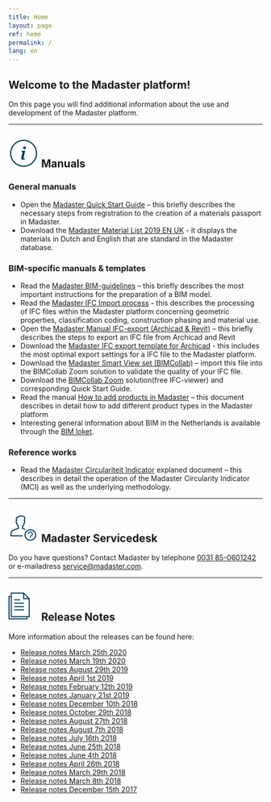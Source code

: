 ```yaml
---
title: Home
layout: page
ref: home
permalink: /
lang: en
---
```


## Welcome to the Madaster platform!
On this page you will find additional information about the use and development of the Madaster platform.

---

## <img class="header-img" src="/assets/images/767.svg"> Manuals

### General manuals

 * Open the <a href="https://docs.madaster.com/files/Madaster_Quick_Start_Guide.pdf" target="_blank">Madaster Quick Start Guide</a> – this briefly describes the necessary steps from registration to the creation of a materials passport in Madaster.
 * Download the <a href="https://docs.madaster.com/files/Madaster%20Materiaal%20Lijst%202019%20NL%20UK.xlsx">Madaster Material List 2019 EN UK</a> - it displays the materials in Dutch and English that are standard in the Madaster database.

### BIM-specific manuals & templates

 * Read the <a href="https://docs.madaster.com/files/Madaster_BIM-IFC_guidelines.pdf" target="_blank">Madaster BIM-guidelines</a> – this briefly describes the most important instructions for the preparation of a BIM model.
 * Read the <a href="https://docs.madaster.com/files/Madaster - IFC import proces - ENG.pdf" target="_blank">Madaster IFC Import process</a> - this describes the processing of IFC files within the Madaster platform concerning geometric properties, classification coding, construction phasing and material use.
 * Open the <a href="https://docs.madaster.com/files/Manual - IFC export Archicad 21 and Revit (UK) v1.0.pdf" target="_blank">Madaster Manual IFC-export (Archicad & Revit)</a> – this briefly describes the steps to export an IFC file from Archicad and Revit
 * Download the <a href="https://docs.madaster.com/files/Archicad_ExportTemplate.tpl" target="_blank">Madaster IFC export template for Archicad</a> - this includes the most optimal export settings for a IFC file to the Madaster platform.
 * Download the <a href="http://www.bimcollab.com/en/Support/Support/Downloads/BIMcollab-ZOOM" target="_blank">Madaster Smart View set (BIMCollab)</a> – import this file into the BIMCollab Zoom solution to validate the quality of your IFC file.
 * Download the <a href="http://www.bimcollab.com/en/Support/Support/Downloads/BIMcollab-ZOOM" target="_blank">BIMCollab Zoom</a> solution(free IFC-viewer) and corresponding Quick Start Guide.
 * Read the manual <a href="https://docs.madaster.com/files/Madaster_Manual_Add_Products_v1.0.pdf" target="_blank">How to add products in Madaster</a> – this document describes in detail how to add different product types in the Madaster platform
 * Interesting general information about BIM in the Netherlands is available through the <a href="https://www.bimloket.nl/BIMbasicIDM" target="_blank">BIM loket</a>.  

### Reference works

 * Read the <a href="https://docs.madaster.com/files/Madaster_Circularity_Indicator_explained_v1.1.pdf" target="_blank">Madaster Circulariteit Indicator</a> explaned document – this describes in detail the operation of the Madaster Circularity Indicator (MCI) as well as the underlying methodology.
 
---

## <img class="header-img" src="/assets/images/771.svg"> Madaster Servicedesk
Do you have questions? Contact Madaster by telephone [0031 85-0601242](tel:+31850601242) or e-mailadress <service@madaster.com>.

---

## <img class="header-img" src="/assets/images/770.svg"> Release Notes

More information about the releases can be found here:

* <a href="https://docs.madaster.com/files/Releasenotes_Release_2020_03_UK.pdf" target="_blank">Release notes March 25th 2020</a>
* <a href="https://docs.madaster.com/files/Releasenotes_Release_2020_0102_UK.pdf" target="_blank">Release notes March 19th 2020</a>
* <a href="https://docs.madaster.com/files/Releasenotes_Release_2019.8_en.pdf" target="_blank">Release notes August 29th 2019</a>
* <a href="https://docs.madaster.com/files/Releasenotes_Release_2019.3_en.pdf" target="_blank">Release notes April 1st 2019</a>
* <a href="https://docs.madaster.com/files/Releasenotes_Release_2019.2_en.pdf" target="_blank">Release notes February 12th 2019</a>
* <a href="https://docs.madaster.com/files/Releasenotes_Release_2019.1_en.pdf" target="_blank">Release notes January 21st 2019</a>
* <a href="https://docs.madaster.com/files/Releasenotes_Release_2018.12_en.pdf" target="_blank">Release notes December 10th 2018</a>
* <a href="https://docs.madaster.com/files/Releasenotes_Release_2018.9_en.pdf" target="_blank">Release notes October 29th 2018</a>
* <a href="https://docs.madaster.com/files/Releasenotes_Release_2018.8_en.pdf" target="_blank">Release notes August 27th 2018</a>
* <a href="https://docs.madaster.com/files/Releasenotes_Release_2018.7_en.pdf" target="_blank">Release notes August 7th 2018</a>
* <a href="https://docs.madaster.com/files/Releasenotes_Release_2018.6_en.pdf" target="_blank">Release notes July 16th 2018</a>
* <a href="https://docs.madaster.com/files/Releasenotes_Release_2018.5_en.pdf" target="_blank">Release notes June 25th 2018</a>
* <a href="https://docs.madaster.com/files/Releasenotes_Release_2018.4_en.pdf" target="_blank">Release notes June 4th 2018</a>
* <a href="https://docs.madaster.com/files/Releasenotes_Release_2018.3_en.pdf" target="_blank">Release notes April 26th 2018</a>
* <a href="https://docs.madaster.com/files/Releasenotes_Release_2018.2_en.pdf" target="_blank">Release notes March 29th 2018</a>
* <a href="https://docs.madaster.com/files/Releasenotes_Release_2018.1_en.pdf" target="_blank">Release notes March 8th 2018</a>
* <a href="https://docs.madaster.com/files/Releasenotes_Release_2017.1_en.pdf" target="_blank">Release notes December 15th 2017</a>
